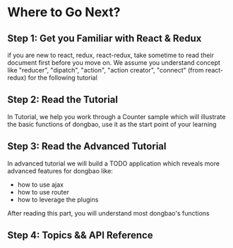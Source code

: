 # Where to Go Next?

## Step 1: Get you Familiar with React & Redux
if you are new to react, redux, react-redux, take sometime to read 
their document first before you move on. We assume you understand 
concept like "reducer", "dipatch", "action", "action creator", "connect" (from react-redux) for 
the following tutorial

## Step 2: Read the Tutorial
In Tutorial, we help you work through a Counter sample which will illustrate the basic functions of dongbao, use
it as the start point of your learning


## Step 3: Read the Advanced Tutorial
In advanced tutorial we will build a TODO application which reveals
more advanced features for dongbao like:
* how to use ajax
* how to use router
* how to leverage the plugins

After reading this part, you will understand most dongbao's functions
 
 
## Step 4: Topics && API Reference
 